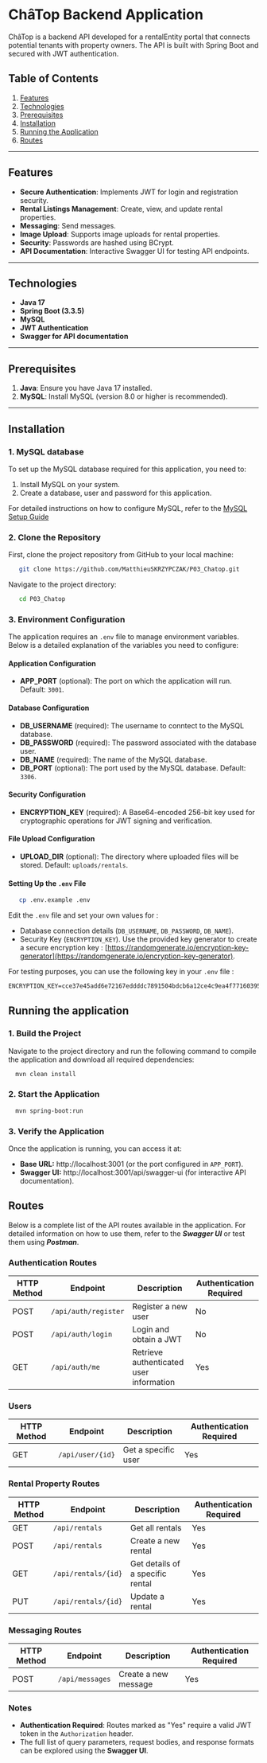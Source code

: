# ChâTop Backend Application

ChâTop is a backend API developed for a rentalEntity portal that connects potential tenants with property owners. The API is built with Spring Boot and secured with JWT authentication.

## Table of Contents

1. [Features](#features)
2. [Technologies](#technologies)
3. [Prerequisites](#prerequisites)
4. [Installation](#installation)
5. [Running the Application](#running-the-application)
6. [Routes](#routes)

---

## Features

- **Secure Authentication**: Implements JWT for login and registration security.
- **Rental Listings Management**: Create, view, and update rental properties.
- **Messaging**: Send messages.
- **Image Upload**: Supports image uploads for rental properties.
- **Security**: Passwords are hashed using BCrypt.
- **API Documentation**: Interactive Swagger UI for testing API endpoints.

---

## Technologies

- **Java 17**
- **Spring Boot (3.3.5)**
- **MySQL**
- **JWT Authentication**
- **Swagger for API documentation**

---

## Prerequisites

1. **Java**: Ensure you have Java 17 installed.
2. **MySQL**: Install MySQL (version 8.0 or higher is recommended).

---

## Installation

### 1. MySQL database

To set up the MySQL database required for this application, you need to:
1. Install MySQL on your system.
2. Create a database, user and password for this application.

For detailed instructions on how to configure MySQL, refer to the [MySQL Setup Guide](MYSQLREADME.md)

### 2. Clone the Repository

First, clone the project repository from GitHub to your local machine:

```bash 
   git clone https://github.com/MatthieuSKRZYPCZAK/P03_Chatop.git
```

Navigate to the project directory:

```bash
   cd P03_Chatop
```

### 3. Environment Configuration

The application requires an ```.env``` file to manage environment variables. Below is a detailed explanation of the variables you need to configure:

#### Application Configuration

* **APP_PORT** (optional): The port on which the application will run. Default: ```3001```.

#### Database Configuration

* **DB_USERNAME** (required): The username to conntect to the MySQL database.
* **DB_PASSWORD** (required): The password associated with the database user.
* **DB_NAME** (required): The name of the MySQL database.
* **DB_PORT** (optional): The port used by the MySQL database. Default: ```3306```.

#### Security Configuration

* **ENCRYPTION_KEY** (required): A Base64-encoded 256-bit key used for cryptographic operations for JWT signing and verification.

#### File Upload Configuration

* **UPLOAD_DIR** (optional): The directory where uploaded files will be stored. Default: ```uploads/rentals```.

#### Setting Up the ```.env``` File

```bash
   cp .env.example .env
```

Edit the ``` .env ``` file and set your own values for :
* Database connection details (```DB_USERNAME```, ```DB_PASSWORD```, ```DB_NAME```).
* Security Key (```ENCRYPTION_KEY```). Use the provided key generator to create a secure encryption key : [https://randomgenerate.io/encryption-key-generator](https://randomgenerate.io/encryption-key-generator).

For testing purposes, you can use the following key in your ```.env``` file : 
```txt
ENCRYPTION_KEY=cce37e45add6e72167eddddc7891504bdcb6a12ce4c9ea4f77160395f4a4ff1f
```


## Running the application

### 1. Build the Project

Navigate to the project directory and run the following command to compile the application and download all required dependencies:
```bash
  mvn clean install
```

### 2. Start the Application

```bash
  mvn spring-boot:run
```

### 3. Verify the Application

Once the application is running, you can access it at:

* **Base URL:** http://localhost:3001 (or the port configured in ```APP_PORT```).
* **Swagger UI:** http://localhost:3001/api/swagger-ui (for interactive API documentation).

## Routes

Below is a complete list of the API routes available in the application. For detailed information on how to use them, refer to the ***Swagger UI*** or test them using ***Postman***.

### Authentication Routes
| HTTP Method | Endpoint             | Description                             | Authentication Required |
|-------------|----------------------|-----------------------------------------|--------------------------|
| POST        | `/api/auth/register` | Register a new user                     | No                       |
| POST        | `/api/auth/login`    | Login and obtain a JWT                  | No                       |
| GET         | `/api/auth/me`       | Retrieve authenticated user information | Yes                     |

### Users
| HTTP Method | Endpoint           | Description           | Authentication Required |
|-------------|--------------------|-----------------------|-------------------------|
| GET         | `/api/user/{id}`   | Get a specific user   | Yes                     |

### Rental Property Routes
| HTTP Method | Endpoint            | Description                      | Authentication Required |
|-------------|---------------------|----------------------------------|--------------------------|
| GET         | `/api/rentals`      | Get all rentals                  | Yes                     |
| POST        | `/api/rentals`      | Create a new rental              | Yes                     |
| GET         | `/api/rentals/{id}` | Get details of a specific rental | Yes                     |
| PUT         | `/api/rentals/{id}` | Update a rental                  | Yes                     |

### Messaging Routes
| HTTP Method | Endpoint        | Description          | Authentication Required |
|-------------|-----------------|----------------------|--------------------------|
| POST        | `/api/messages` | Create a new message | Yes                     |

### Notes

- **Authentication Required**: Routes marked as "Yes" require a valid JWT token in the `Authorization` header.
- The full list of query parameters, request bodies, and response formats can be explored using the **Swagger UI**.